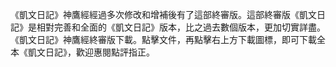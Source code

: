 《凱文日記》神鷹經經過多次修改和增補後有了這部終審版。這部終審版《凱文日記》是相對完善和全面的《凱文日記》版本，比之過去數個版本，更加切實詳盡。 
《凱文日記》神鷹經終審版下載。點擊文件，再點擊右上方下載圖標，即可下載全本《凱文日記》，歡迎惠閱點評指正。
